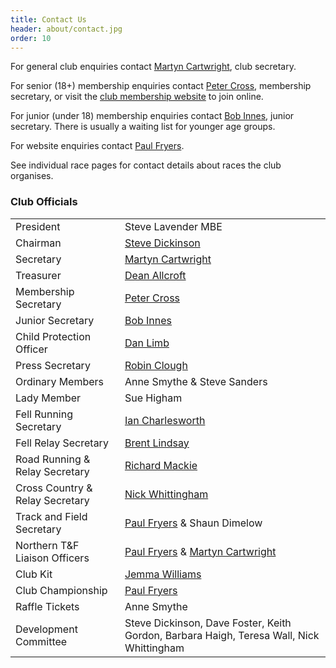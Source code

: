 ```yaml
---
title: Contact Us
header: about/contact.jpg
order: 10
---
```


For general club enquiries contact [Martyn Cartwright](mailto:martynandpauline@gmail.com), club secretary.

For senior (18+) membership enquiries contact [Peter Cross](mailto:peter.cross@bhp.co.uk), membership secretary, or visit the [club membership website](https://membermojo.co.uk/pfrac) to join online.

For junior (under 18) membership enquiries contact [Bob Innes](mailto:janeandbob239@btinternet.com), junior secretary. There is usually a waiting list for younger age groups.

For website enquiries contact [Paul Fryers](mailto:paul.fryers@gmail.com).

See individual race pages for contact details about races the club organises.

### Club Officials

|                                 |                                                                                                      |
| ------------------------------- | ---------------------------------------------------------------------------------------------------- |
| President                       | Steve Lavender MBE                                                                                   |
| Chairman                        | [Steve Dickinson](mailto:steve@osi.uk.com)                                                           |
| Secretary                       | [Martyn Cartwright](mailto:martynandpauline@gmail.com)                                               |
| Treasurer                       | [Dean Allcroft](deanallcroft@googlemail.com)                                                         |
| Membership Secretary            | [Peter Cross](mailto:peter.cross@bhp.co.uk)                                                          |
| Junior Secretary                | [Bob Innes](mailto:janeandbob239@btinternet.com)                                                     |
| Child Protection Officer        | [Dan Limb](mailto:udan2k@hotmail.com)                                                                |
| Press Secretary                 | [Robin Clough](mailto:robin.clough@dataconsulting.co.uk)                                             |
| Ordinary Members                | Anne Smythe & Steve Sanders                                                                          |
| Lady Member                     | Sue Higham                                                                                           |
| Fell Running Secretary          | [Ian Charlesworth](mailto:ircy63@gmail.com)                                                          |
| Fell Relay Secretary            | [Brent Lindsay](mailto:brent.lindsay@btinternet.com)                                                 |
| Road Running & Relay Secretary  | [Richard Mackie](mailto:macklandr@aol.com)                                                           |
| Cross Country & Relay Secretary | [Nick Whittingham](mailto:nick.whittingham@btinternet.com)                                           |
| Track and Field Secretary       | [Paul Fryers](mailto:paul.fryers@gmail.com) & Shaun Dimelow       |
| Northern T&F Liaison Officers   | [Paul Fryers](mailto:paul.fryers@gmail.com) & [Martyn Cartwright](mailto:martynandpauline@gmail.com) |
| Club Kit                        | [Jemma Williams](mailto:jemstone1981@hotmail.com)                                                    |
| Club Championship               | [Paul Fryers](mailto:paul.fryers@gmail.com)                                                          |
| Raffle Tickets                  | Anne Smythe                                                                                          |
| Development Committee           | Steve Dickinson, Dave Foster, Keith Gordon, Barbara Haigh, Teresa Wall, Nick Whittingham             |
